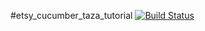 #etsy_cucumber_taza_tutorial
[![Build Status](https://secure.travis-ci.org/hammernight/etsy_cucumber_taza_tutorial.png)](http://travis-ci.org/hammernight/etsy_cucumber_taza_tutorial)